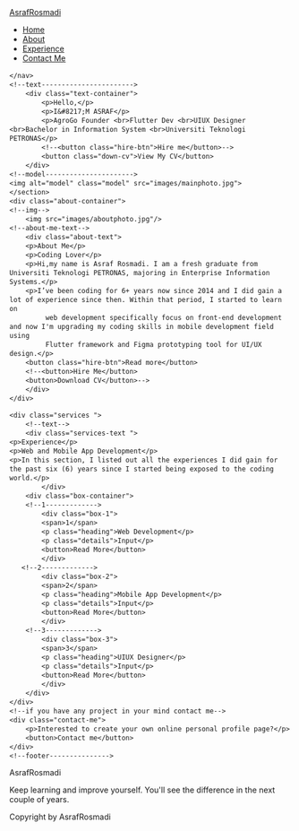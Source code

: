 <!--doctype html-->
<html>
<head>
<meta charset="utf-8">
<meta http-equiv="X-UA-Compatible" content="IE-edge">
<meta name="viewport" content="width=device-width, initial-scale=1.0">
<title>Personal Website</title>
<link rel="stylesheet" type="text/css" href="asrafprofile.css"/>
	<!--using FontAwesome-->
<script src="https://kit.fontawesome.com/c8e4d183c2.js" crossorigin="anonymous"></script>

</head>
<body>
	<section>
	<!--navigation------------------------->
	<nav>
	<!--logo-->
	<a href="#" class="logo">AsrafRosmadi</a>
	<!--menu-->
	<ul>
	<li><a href="#" class="active">Home</a></li>
	<li><a href="#">About</a></li>
	<li><a href="#">Experience</a></li>
	<li><a href="#">Contact Me</a></li>
	</ul>
	<!--bars--------------->
	<div class="toggle"></div>

	</nav>
	<!--text----------------------->
		<div class="text-container">
			<p>Hello,</p>
		    <p>I&#8217;M ASRAF</p>
			<p>AgroGo Founder <br>Flutter Dev <br>UIUX Designer <br>Bachelor in Information System <br>Universiti Teknologi PETRONAS</p>
			<!--<button class="hire-btn">Hire me</button>-->
			<button class="down-cv">View My CV</button>
		</div>
	<!--model---------------------->
	<img alt="model" class="model" src="images/mainphoto.jpg">
	</section>
	<div class="about-container">
	<!--img-->
		<img src="images/aboutphoto.jpg"/>
	<!--about-me-text-->
		<div class="about-text">
		<p>About Me</p>
		<p>Coding Lover</p>
		<p>Hi,my name is Asraf Rosmadi. I am a fresh graduate from Universiti Teknologi PETRONAS, majoring in Enterprise Information Systems.</p>
		<p>I’ve been coding for 6+ years now since 2014 and I did gain a lot of experience since then. Within that period, I started to learn on
			 web development specifically focus on front-end development and now I'm upgrading my coding skills in mobile development field using
			 Flutter framework and Figma prototyping tool for UI/UX design.</p>
		<button class="hire-btn">Read more</button>
		<!--<button>Hire Me</button>
		<button>Download CV</button>-->
		</div>
	</div>
 <!--services-container---------------------------->
	<div class="services ">
		<!--text-->
		<div class="services-text ">
	<p>Experience</p>
	<p>Web and Mobile App Development</p>
	<p>In this section, I listed out all the experiences I did gain for the past six (6) years since I started being exposed to the coding world.</p>
			</div>
		<div class="box-container">
		<!--1------------->
			<div class="box-1">
			<span>1</span>
			<p class="heading">Web Development</p>
			<p class="details">Input</p>
			<button>Read More</button>
			</div>
	   <!--2------------->
			<div class="box-2">
			<span>2</span>
			<p class="heading">Mobile App Development</p>
			<p class="details">Input</p>
			<button>Read More</button>
			</div>
		<!--3------------->
			<div class="box-3">
			<span>3</span>
			<p class="heading">UIUX Designer</p>
			<p class="details">Input</p>
			<button>Read More</button>
			</div>
		</div>
	</div>
	<!--if you have any project in your mind contact me-->
	<div class="contact-me">
		<p>Interested to create your own online personal profile page?</p>
		<button>Contact me</button>
	</div>
	<!--footer--------------->
 <footer>
	 <!--heading-->
  <p>AsrafRosmadi</p>
	 <!--paragraph-->
	 <p>Keep learning and improve yourself. You'll see the difference in the next couple of years.</p>
	 <!--social-->
	<div class="social-icons">
	<a href="https://www.linkedin.com/in/asrafrosmadi/"><i class="fab fa-linkedin"></i></a>
	<a href="https://www.facebook.com/asraf.rosmadi.9/"><i class="fab fa-facebook-f"></i></a>
	<a href="#"><i class="fab fa-instagram"></i></a>
	<a href="#"><i class="fab fa-youtube"></i></a>
	<a href="#"><i class="fab fa-github"></i></a>
	</div>
	 <!--copyright-->
	 <p class="copyright">Copyright by AsrafRosmadi</p>
</footer>
	<!--social-attach-bar-->
	<div class="social">
	<a href="https://www.linkedin.com/in/asrafrosmadi/"><i class="fab fa-linkedin"></i></a>
	<a href="https://www.facebook.com/asraf.rosmadi.9/"><i class="fab fa-facebook-f"></i></a>
	<a href="#"><i class="fab fa-instagram"></i></a>
	<a href="#"><i class="fab fa-youtube"></i></a>
	<a href="#"><i class="fab fa-github"></i></a>
	</div>

</body>
</html>

